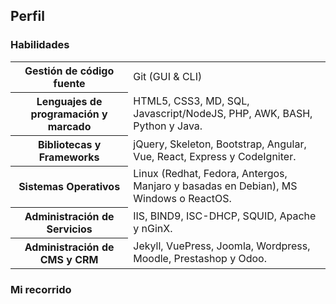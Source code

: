 <div class="card">
    <h2 class="title">Perfil</h2>
    <h3>Habilidades</h3>
    <table>
        <tbody>
            <tr>
                <th>Gestión de código fuente</th>
                <td>Git (GUI & CLI)</td>
            </tr>
            <tr>
                <th>Lenguajes de programación y marcado</th>
                <td>HTML5, CSS3, MD, SQL, Javascript/NodeJS, PHP, AWK, BASH, Python y Java.</td>
            </tr>
            <tr>
                <th>Bibliotecas y Frameworks</th>
                <td>jQuery, Skeleton, Bootstrap, Angular, Vue, React, Express y CodeIgniter.</td>
            </tr>
            <tr>
                <th>Sistemas Operativos</th>
                <td>Linux (Redhat, Fedora, Antergos, Manjaro y basadas en Debian), MS Windows o ReactOS.</td>
            </tr>
            <tr>
                <th>Administración de Servicios</th>
                <td>IIS, BIND9, ISC-DHCP, SQUID, Apache y nGinX.</td>
            </tr>
            <tr>
                <th>Administración de CMS y CRM</th>
                <td>Jekyll, VuePress, Joomla, Wordpress, Moodle, Prestashop y Odoo.</td>
            </tr>
        </tbody>
    </table>
    <h3>Mi recorrido</h3>
    <ish-timeline></ish-timeline>
</div>
